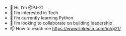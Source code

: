 - 👋 Hi, I’m @PJ-21
- 👀 I’m interested in Tech
- 🌱 I’m currently learning Python
- 💞️ I’m looking to collaborate on building leadership
- 📫 How to reach me https://www.linkedin.com/in/pj21/

<!---
PJ-21/PJ-21 is a ✨ special ✨ repository because its `README.md` (this file) appears on your GitHub profile.
You can click the Preview link to take a look at your changes.
--->
